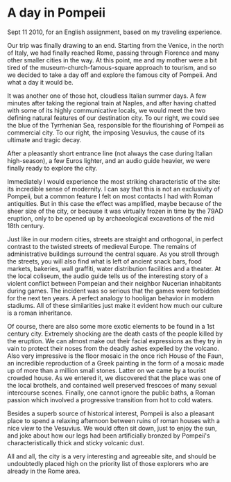 # A day in Pompeii

Sept 11 2010, for an English assignment, based on my traveling experience.

Our trip was finally drawing to an end. Starting from the Venice, in the north of Italy, we had finally reached Rome, passing through Florence and many other smaller cities in the way. At this point, me and my mother were a bit tired of the museum-church-famous-square approach to tourism, and so we decided to take a day off and explore the famous city of Pompeii. And what a day it would be.

It was another one of those hot, cloudless Italian summer days. A few minutes after taking the regional train at Naples, and after having chatted with some of its highly communicative locals, we would meet the two defining natural features of our destination city. To our right, we could see the blue of the Tyrrhenian Sea, responsible for the flourishing of Pompeii as commercial city. To our right, the imposing Vesuvius, the cause of its ultimate and tragic decay.

After a pleasantly short entrance line (not always the case during Italian high-season), a few Euros lighter, and an audio guide heavier, we were finally ready to explore the city.

Immediately I would experience the most striking characteristic of the site: its incredible sense of modernity. I can say that this is not an exclusivity of Pompeii, but a common feature I felt on most contacts I had with Roman antiquities. But in this case the effect was amplified, maybe because of the sheer size of the city, or because it was virtually frozen in time by the 79AD eruption, only to be opened up by archaeological excavations of the mid 18th century.

Just like in our modern cities, streets are straight and orthogonal, in perfect contrast to the twisted streets of medieval Europe. The remains of administrative buildings surround the central square. As you stroll through the streets, you will also find what is left of ancient snack bars, food markets, bakeries, wall graffiti, water distribution facilities and a theater. At the local coliseum, the audio guide tells us of the interesting story of a violent conflict between Pompeian and their neighbor Nucerian inhabitants during games. The incident was so serious that the games were forbidden for the next ten years. A perfect analogy to hooligan behavior in modern stadiums. All of these similarities just make it evident how much our culture is a roman inheritance.

Of course, there are also some more exotic elements to be found in a 1st century city. Extremely shocking are the death casts of the people killed by the eruption. We can almost make out their facial expressions as they try in vain to protect their noses from the deadly ashes expelled by the volcano. Also very impressive is the floor mosaic in the once rich House of the Faun, an incredible reproduction of a Greek painting in the form of a mosaic made up of more than a million small stones. Latter on we came by a tourist crowded house. As we entered it, we discovered that the place was one of the local brothels, and contained well preserved frescoes of many sexual intercourse scenes. Finally, one cannot ignore the public baths, a Roman passion which involved a progressive transition from hot to cold waters.

Besides a superb source of historical interest, Pompeii is also a pleasant place to spend a relaxing afternoon between ruins of roman houses with a nice view to the Vesuvius. We would often sit down, just to enjoy the sun, and joke about how our legs had been artificially bronzed by Pompeii's characteristically thick and sticky volcanic dust.

All and all, the city is a very interesting and agreeable site, and should be undoubtedly placed high on the priority list of those explorers who are already in the Rome area.
